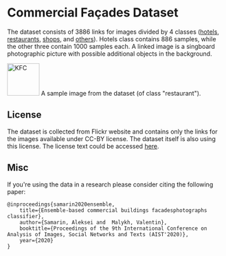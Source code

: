 # Commercial Façades Dataset

The dataset consists of 3886 links for images divided by 4 classes ([hotels](./hotels.txt), [restaurants](./restaurants.txt), [shops](shops.txt), and [others](./others.txt)). Hotels class contains 886 samples, while the other three contain 1000 samples each. A linked image is a singboard photographic picture with possible additional objects in the background.

<a data-flickr-embed="true" href="https://www.flickr.com/photos/jeepersmedia/14655838979/" title="KFC"><img src="https://live.staticflickr.com/3862/14655838979_7d030cd8c7_s.jpg" width="75" height="75" alt="KFC"></a>
A sample image from the dataset (of class "restaurant").

## License
The dataset is collected from Flickr website and contains only the links for the images available under CC-BY license. The dataset itself is also using this license.  The license text could be accessed [here](./LICENSE).

## Misc
If you're using the data in a research please consider citing the following paper:

    @inproceedings{samarin2020ensemble,
    	title={Ensemble-based commercial buildings facadesphotographs classifier},
    	author={Samarin, Aleksei and  Malykh, Valentin},
    	booktitle={Proceedings of the 9th International Conference on Analysis of Images, Social Networks and Texts (AIST'2020)},
    	year={2020}
    } 
